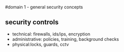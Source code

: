 #domain 1 - general security concepts
## security controls
- technical: firewalls, ids/ips, encryption
- administrative: policies, training, background checks
- physical:locks, guards, cctv
